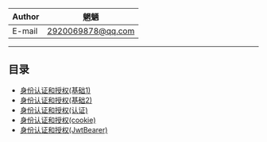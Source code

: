 |Author|魍魉|
|---|---
|E-mail|2920069878@qq.com

****
## 目录
* [身份认证和授权(基础1)](/article//aspnetcore/Security/Authentication.Abstractions/Abstractions.md)
* [身份认证和授权(基础2)](/article//aspnetcore/Security/Authentication.Core/Core.md)
* [身份认证和授权(认证)](/article//aspnetcore/Security/Authentication/Core.md)
* [身份认证和授权(cookie)](/article//aspnetcore/Security/Authentication/Cookies/Cookies.md)
* [身份认证和授权(JwtBearer)](/article//aspnetcore/Security/Authentication/JwtBearer/JwtBearer.md)